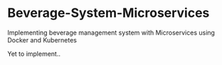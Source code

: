 # Beverage-System-Microservices
Implementing beverage management system with Microservices using Docker and Kubernetes

Yet to implement..
